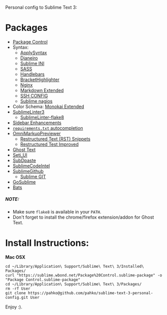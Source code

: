 Personal config to Sublime Text 3:

# Packages

* [Package Control](https://sublime.wbond.net)
* Syntax:
    * [ApplySyntax](https://github.com/facelessuser/ApplySyntax)
    * [Djaneiro](https://github.com/squ1b3r/Djaneiro)
    * [Sublime INI](https://github.com/clintberry/sublime-text-2-ini)
    * [SASS](https://github.com/nathos/sass-textmate-bundle)
    * [Handlebars](https://github.com/daaain/Handlebars)
    * [Bracket​Highlighter](https://packagecontrol.io/packages/BracketHighlighter)
    * [Nginx](https://github.com/brandonwamboldt/sublime-nginx)
    * [Markdown Extended](https://github.com/jonschlinkert/sublime-markdown-extended)
    * [SSH CONFIG](https://github.com/robballou/sublimetext-sshconfig)
    * [Sublime nagios](https://github.com/bn0/nagios-sublime)
* Color Schema: [Monokai Extended](https://github.com/jonschlinkert/sublime-monokai-extended)
* [SublimeLinter3](https://github.com/SublimeLinter/SublimeLinter3)
    * [SublimeLinter-flake8](https://github.com/SublimeLinter/SublimeLinter-flake8)
* [Sidebar Enhancements](https://github.com/titoBouzout/SideBarEnhancements)
* [`requirements.txt` autocompletion](https://github.com/wuub/requirementstxt)
* [OmniMarkupPreviewer](http://theo.im/OmniMarkupPreviewer/)
    * [Restructured Text (RST) Snippets](https://github.com/mgaitan/sublime-rst-completion)
    * [Restructured Test Improved](https://packagecontrol.io/packages/RestructuredText%20Improved)
* [Ghost Text](https://packagecontrol.io/packages/GhostText)
* [Seti_UI](https://packagecontrol.io/packages/Seti_UI)
* [SubDpaste](https://github.com/bartTC/SubDpaste)
* [SublimeCodeIntel](https://github.com/SublimeCodeIntel/SublimeCodeIntel)
* [SublimeGithub](https://github.com/bgreenlee/sublime-github)
    * [Sublime GIT](https://github.com/kemayo/sublime-text-git)
* [GoSublime](https://github.com/DisposaBoy/GoSublime)
* [Bats](https://github.com/jverdeyen/sublime-bats)

##### NOTE:

* Make sure `flake8` is available in your `PATH`.
* Don't forget to install the chrome/firefox extension/addon for Ghost Text.

# Install Instructions:

**Mac OSX**

    cd ~/Library/Application\ Support/Sublime\ Text\ 3/Installed\ Packages/
    curl "https://sublime.wbond.net/Package%20Control.sublime-package" -o "Package Control.sublime-package"
    cd ~/Library/Application\ Support/Sublime\ Text\ 3/Packages/
    rm -rf User
    git clone https://pahko@github.com/pahko/sublime-text-3-personal-config.git User

Enjoy :).
